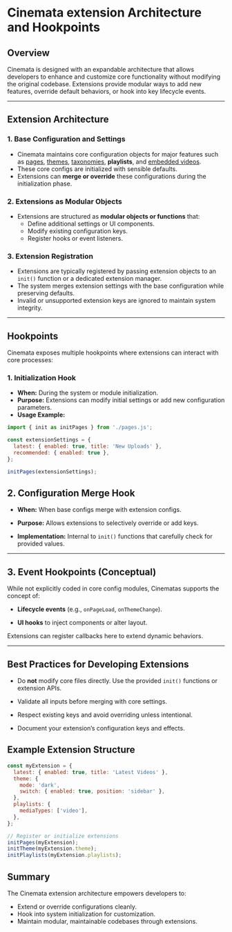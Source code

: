 # Cinemata extension Architecture and Hookpoints

## Overview

Cinemata is designed with an expandable architecture that allows developers to enhance and customize core functionality without modifying the original codebase. Extensions provide modular ways to add new features, override default behaviors, or hook into key lifecycle events.

---

## Extension Architecture

### 1. Base Configuration and Settings

- Cinemata maintains core configuration objects for major features such as [pages](pages-configuration-module.md), [themes](theme-configuration-module.md), [taxonomies](taxonomies-confirguration-module.md), **playlists**, and [embedded videos](embeded-configuration-module.md).
- These core configs are initialized with sensible defaults.
- Extensions can **merge or override** these configurations during the initialization phase.

### 2. Extensions as Modular Objects

- Extensions are structured as **modular objects or functions** that:
  - Define additional settings or UI components.
  - Modify existing configuration keys.
  - Register hooks or event listeners.

### 3. Extension Registration

- Extensions are typically registered by passing extension objects to an `init()` function or a dedicated extension manager.
- The system merges extension settings with the base configuration while preserving defaults.
- Invalid or unsupported extension keys are ignored to maintain system integrity.

---

## Hookpoints

Cinemata exposes multiple hookpoints where extensions can interact with core processes:

### 1. Initialization Hook

- **When:** During the system or module initialization.
- **Purpose:** Extensions can modify initial settings or add new configuration parameters.
- **Usage Example:**

```js
import { init as initPages } from './pages.js';

const extensionSettings = {
  latest: { enabled: true, title: 'New Uploads' },
  recommended: { enabled: true },
};

initPages(extensionSettings);
```

## 2. Configuration Merge Hook

- **When:** When base configs merge with extension configs.

- **Purpose:** Allows extensions to selectively override or add keys.

- **Implementation:** Internal to `init()` functions that carefully check for provided values.

---

## 3. Event Hookpoints (Conceptual)

While not explicitly coded in core config modules, Cinematas supports the concept of:

- **Lifecycle events** (e.g., `onPageLoad`, `onThemeChange`).

- **UI hooks** to inject components or alter layout.

Extensions can register callbacks here to extend dynamic behaviors.

---

## Best Practices for Developing Extensions

- Do **not** modify core files directly. Use the provided `init()` functions or extension APIs.

- Validate all inputs before merging with core settings.

- Respect existing keys and avoid overriding unless intentional.

- Document your extension’s configuration keys and effects.


## Example Extension Structure


```js
const myExtension = {
  latest: { enabled: true, title: 'Latest Videos' },
  theme: {
    mode: 'dark',
    switch: { enabled: true, position: 'sidebar' },
  },
  playlists: {
    mediaTypes: ['video'],
  },
};

// Register or initialize extensions
initPages(myExtension);
initTheme(myExtension.theme);
initPlaylists(myExtension.playlists);

```

## Summary

The Cinemata extension architecture empowers developers to:

- Extend or override configurations cleanly.
- Hook into system initialization for customization.
- Maintain modular, maintainable codebases through extensions.